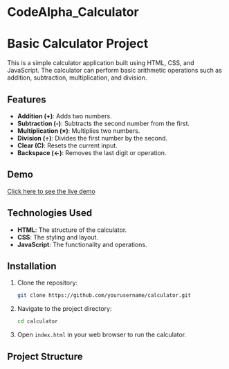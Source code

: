 # CodeAlpha_Calculator
# Basic Calculator Project

This is a simple calculator application built using HTML, CSS, and JavaScript. The calculator can perform basic arithmetic operations such as addition, subtraction, multiplication, and division.

## Features

- **Addition (+)**: Adds two numbers.
- **Subtraction (-)**: Subtracts the second number from the first.
- **Multiplication (×)**: Multiplies two numbers.
- **Division (÷)**: Divides the first number by the second.
- **Clear (C)**: Resets the current input.
- **Backspace (←)**: Removes the last digit or operation.

## Demo

[Click here to see the live demo](#)

## Technologies Used

- **HTML**: The structure of the calculator.
- **CSS**: The styling and layout.
- **JavaScript**: The functionality and operations.

## Installation

1. Clone the repository:
    ```bash
    git clone https://github.com/yourusername/calculator.git
    ```
2. Navigate to the project directory:
    ```bash
    cd calculator
    ```
3. Open `index.html` in your web browser to run the calculator.

## Project Structure

